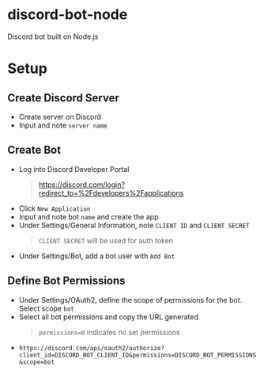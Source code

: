 # discord-bot-node

Discord bot built on Node.js

# Setup

## Create Discord Server

- Create server on Discord
- Input and note `server name`

## Create Bot

- Log into Discord Developer Portal
  > https://discord.com/login?redirect_to=%2Fdevelopers%2Fapplications
- Click `New Application`
- Input and note bot `name` and create the app
- Under Settings/General Information, note `CLIENT ID` and `CLIENT SECRET`
  > `CLIENT SECRET` will be used for auth token
- Under Settings/Bot, add a bot user with `Add Bot`

## Define Bot Permissions

- Under Settings/OAuth2, define the scope of permissions for the bot. Select scope `bot`
- Select all bot permissions and copy the URL generated
  > `permissions=0` indicates no set permissions
- `https://discord.com/api/oauth2/authorize?client_id=DISCORD_BOT_CLIENT_ID&permissions=DISCORD_BOT_PERMISSIONS&scope=bot`

